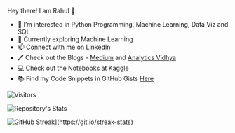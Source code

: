 Hey there! I am Rahul 👋

- 👀 I’m interested in Python Programming, Machine Learning, Data Viz and SQL
- 🌱 Currently exploring Machine Learning 
- 📫 Connect with me on [LinkedIn](https://www.linkedin.com/in/rahul-shah6)
- 🖊  Check out the Blogs - [Medium](https://rahulshah6.medium.com) and [Analytics Vidhya](https://www.analyticsvidhya.com/blog/author/rahul105/)
- 💻 Check out the Notebooks at [Kaggle](https://www.kaggle.com/rahulshah06)
- 📚 Find my Code Snippets in GitHub Gists [Here](https://gist.github.com/Rahuls66)

![Visitors](https://gpvc.arturio.dev/Rahuls66)

![Repository's Stats](https://github-readme-stats.vercel.app/api?username=Rahuls66&show_icons=true)

![GitHub Streak](http://github-readme-streak-stats.herokuapp.com?user=Rahuls66&theme=dark)](https://git.io/streak-stats)
